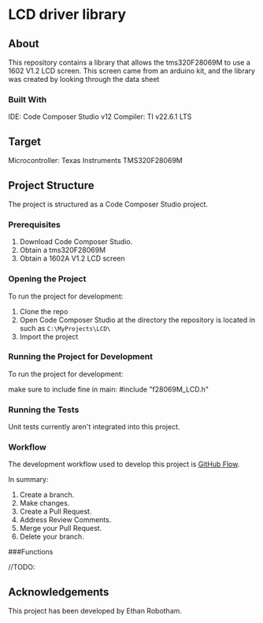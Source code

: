 # LCD driver library

## About

This repository contains a library that allows the tms320F28069M to use a 1602 V1.2 LCD screen. This screen came from an arduino kit, and the library was created by looking through the data sheet

### Built With

IDE: Code Composer Studio v12
Compiler: TI v22.6.1 LTS

## Target

Microcontroller: Texas Instruments TMS320F28069M

## Project Structure

The project is structured as a Code Composer Studio project.

### Prerequisites

1. Download Code Composer Studio.
2. Obtain a tms320F28069M
3. Obtain a 1602A V1.2 LCD screen

### Opening the Project

To run the project for development:

1. Clone the repo
2. Open Code Composer Studio at the directory the repository is located in such as `C:\MyProjects\LCD\`
3. Import the project

### Running the Project for Development

To run the project for development:

make sure to include fine in main: #include "f28069M_LCD.h"

### Running the Tests

Unit tests currently aren't integrated into this project.

### Workflow

The development workflow used to develop this project is [GitHub Flow](https://docs.github.com/en/get-started/quickstart/github-flow).

In summary:

1. Create a branch.
2. Make changes.
3. Create a Pull Request.
4. Address Review Comments.
5. Merge your Pull Request.
6. Delete your branch.

###Functions

//TODO:

## Acknowledgements

This project has been developed by Ethan Robotham.
